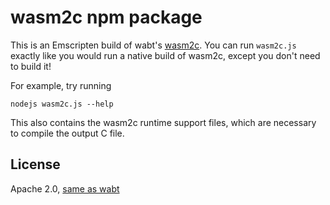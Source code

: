 # wasm2c npm package

This is an Emscripten build of wabt's
[wasm2c](https://github.com/WebAssembly/wabt/tree/master/wasm2c). You can run
`wasm2c.js` exactly like you would run a native build of wasm2c, except you
don't need to build it!

For example, try running
```
nodejs wasm2c.js --help
```

This also contains the wasm2c runtime support files, which are necessary to
compile the output C file.

## License

Apache 2.0,
[same as wabt](https://github.com/WebAssembly/wabt/blob/master/LICENSE)
